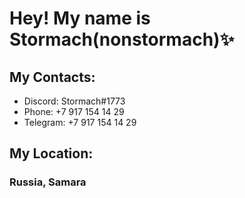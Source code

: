 # Hey! My name is Stormach(nonstormach)✨
## My Contacts:
* Discord: Stormach#1773
* Phone: +7 917 154 14 29
* Telegram: +7 917 154 14 29
## My Location:
### Russia, Samara
